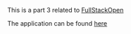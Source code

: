 This is a part 3 related to [FullStackOpen](https://github.com/riikkayoki/FullStackOpen)

The application can be found [here](https://phonebookbyriikkayoki.fly.dev/)